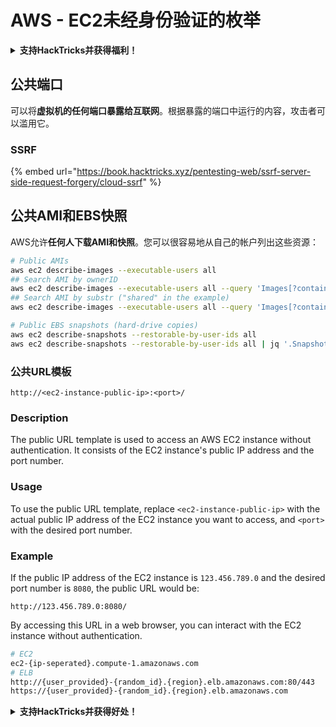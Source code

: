 # AWS - EC2未经身份验证的枚举

<details>

<summary><strong>支持HackTricks并获得福利！</strong></summary>

* 如果您想在HackTricks中看到您的公司广告，或者如果您想访问PEASS的最新版本或下载PDF版的HackTricks，请查看[**订阅计划**](https://github.com/sponsors/carlospolop)！
* 获取[**官方PEASS和HackTricks周边产品**](https://peass.creator-spring.com)
* 发现[**PEASS家族**](https://opensea.io/collection/the-peass-family)，我们的独家[**NFT**](https://opensea.io/collection/the-peass-family)收藏品
* **加入** 💬 [**Discord群组**](https://discord.gg/hRep4RUj7f) 或 [**Telegram群组**](https://t.me/peass) 或 **关注**我在**Twitter**上的🐦 [**@carlospolopm**](https://twitter.com/carlospolopm)**。**
* **通过向** [**HackTricks**](https://github.com/carlospolop/hacktricks) **和** [**HackTricks Cloud**](https://github.com/carlospolop/hacktricks-cloud) **github仓库提交PR来分享您的黑客技巧。**

</details>

## 公共端口

可以将**虚拟机的任何端口暴露给互联网**。根据暴露的端口中运行的内容，攻击者可以滥用它。

### SSRF

{% embed url="https://book.hacktricks.xyz/pentesting-web/ssrf-server-side-request-forgery/cloud-ssrf" %}

## 公共AMI和EBS快照

AWS允许**任何人下载AMI和快照**。您可以很容易地从自己的帐户列出这些资源：
```bash
# Public AMIs
aws ec2 describe-images --executable-users all
## Search AMI by ownerID
aws ec2 describe-images --executable-users all --query 'Images[?contains(ImageLocation, `967541184254/`) == `true`]'
## Search AMI by substr ("shared" in the example)
aws ec2 describe-images --executable-users all --query 'Images[?contains(ImageLocation, `shared`) == `true`]'

# Public EBS snapshots (hard-drive copies)
aws ec2 describe-snapshots --restorable-by-user-ids all
aws ec2 describe-snapshots --restorable-by-user-ids all | jq '.Snapshots[] | select(.OwnerId == "099720109477")'
```
### 公共URL模板

```plaintext
http://<ec2-instance-public-ip>:<port>/
```

### Description

The public URL template is used to access an AWS EC2 instance without authentication. It consists of the EC2 instance's public IP address and the port number.

### Usage

To use the public URL template, replace `<ec2-instance-public-ip>` with the actual public IP address of the EC2 instance you want to access, and `<port>` with the desired port number.

### Example

If the public IP address of the EC2 instance is `123.456.789.0` and the desired port number is `8080`, the public URL would be:

```plaintext
http://123.456.789.0:8080/
```

By accessing this URL in a web browser, you can interact with the EC2 instance without authentication.
```bash
# EC2
ec2-{ip-seperated}.compute-1.amazonaws.com
# ELB
http://{user_provided}-{random_id}.{region}.elb.amazonaws.com:80/443
https://{user_provided}-{random_id}.{region}.elb.amazonaws.com
```
<details>

<summary><strong>支持HackTricks并获得好处！</strong></summary>

* 如果您想在HackTricks中看到您的公司广告，或者如果您想访问PEASS的最新版本或下载PDF版本的HackTricks，请查看[**订阅计划**](https://github.com/sponsors/carlospolop)！
* 获得[**官方PEASS和HackTricks周边产品**](https://peass.creator-spring.com)
* 发现[**PEASS家族**](https://opensea.io/collection/the-peass-family)，我们的独家[**NFTs**](https://opensea.io/collection/the-peass-family)收藏品
* **加入** 💬 [**Discord群组**](https://discord.gg/hRep4RUj7f) 或 [**Telegram群组**](https://t.me/peass) 或 **关注**我在**Twitter**上的账号 🐦 [**@carlospolopm**](https://twitter.com/carlospolopm)**.**
* 通过向[**HackTricks**](https://github.com/carlospolop/hacktricks)和[**HackTricks Cloud**](https://github.com/carlospolop/hacktricks-cloud) github仓库提交PR来分享您的黑客技巧。

</details>
